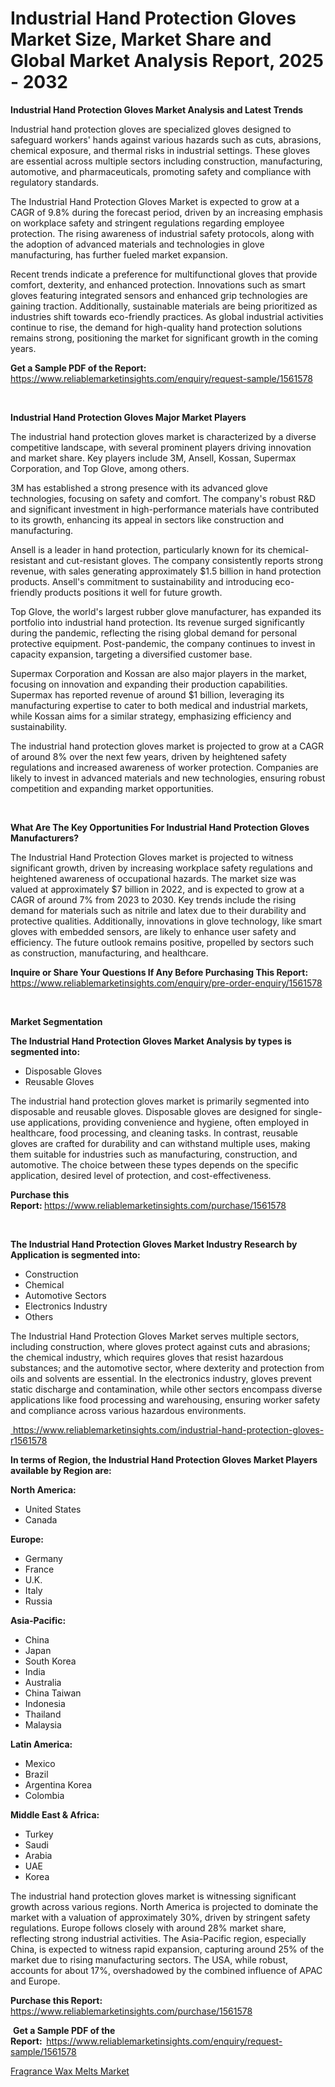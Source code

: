 <p><h1>Industrial Hand Protection Gloves Market Size, Market Share and Global Market Analysis Report, 2025 - 2032</h1></p><p><strong>Industrial Hand Protection Gloves Market Analysis and Latest Trends</strong></p>
<p><p>Industrial hand protection gloves are specialized gloves designed to safeguard workers' hands against various hazards such as cuts, abrasions, chemical exposure, and thermal risks in industrial settings. These gloves are essential across multiple sectors including construction, manufacturing, automotive, and pharmaceuticals, promoting safety and compliance with regulatory standards.</p><p>The Industrial Hand Protection Gloves Market is expected to grow at a CAGR of 9.8% during the forecast period, driven by an increasing emphasis on workplace safety and stringent regulations regarding employee protection. The rising awareness of industrial safety protocols, along with the adoption of advanced materials and technologies in glove manufacturing, has further fueled market expansion. </p><p>Recent trends indicate a preference for multifunctional gloves that provide comfort, dexterity, and enhanced protection. Innovations such as smart gloves featuring integrated sensors and enhanced grip technologies are gaining traction. Additionally, sustainable materials are being prioritized as industries shift towards eco-friendly practices. As global industrial activities continue to rise, the demand for high-quality hand protection solutions remains strong, positioning the market for significant growth in the coming years.</p></p>
<p><strong>Get a Sample PDF of the Report:&nbsp;</strong> <a href="https://www.reliablemarketinsights.com/enquiry/request-sample/1561578?utm_campaign=3204&utm_medium=2&utm_source=Github&utm_content=ia&utm_term=04042025&utm_id=industrial-hand-protection-gloves">https://www.reliablemarketinsights.com/enquiry/request-sample/1561578</a></p>
<p>&nbsp;</p>
<p><strong>Industrial Hand Protection Gloves Major Market Players</strong></p>
<p><p>The industrial hand protection gloves market is characterized by a diverse competitive landscape, with several prominent players driving innovation and market share. Key players include 3M, Ansell, Kossan, Supermax Corporation, and Top Glove, among others.</p><p>3M has established a strong presence with its advanced glove technologies, focusing on safety and comfort. The company's robust R&D and significant investment in high-performance materials have contributed to its growth, enhancing its appeal in sectors like construction and manufacturing.</p><p>Ansell is a leader in hand protection, particularly known for its chemical-resistant and cut-resistant gloves. The company consistently reports strong revenue, with sales generating approximately $1.5 billion in hand protection products. Ansell's commitment to sustainability and introducing eco-friendly products positions it well for future growth.</p><p>Top Glove, the world's largest rubber glove manufacturer, has expanded its portfolio into industrial hand protection. Its revenue surged significantly during the pandemic, reflecting the rising global demand for personal protective equipment. Post-pandemic, the company continues to invest in capacity expansion, targeting a diversified customer base.</p><p>Supermax Corporation and Kossan are also major players in the market, focusing on innovation and expanding their production capabilities. Supermax has reported revenue of around $1 billion, leveraging its manufacturing expertise to cater to both medical and industrial markets, while Kossan aims for a similar strategy, emphasizing efficiency and sustainability.</p><p>The industrial hand protection gloves market is projected to grow at a CAGR of around 8% over the next few years, driven by heightened safety regulations and increased awareness of worker protection. Companies are likely to invest in advanced materials and new technologies, ensuring robust competition and expanding market opportunities.</p></p>
<p>&nbsp;</p>
<p><strong>What Are The Key Opportunities For Industrial Hand Protection Gloves Manufacturers?</strong></p>
<p><p>The Industrial Hand Protection Gloves market is projected to witness significant growth, driven by increasing workplace safety regulations and heightened awareness of occupational hazards. The market size was valued at approximately $7 billion in 2022, and is expected to grow at a CAGR of around 7% from 2023 to 2030. Key trends include the rising demand for materials such as nitrile and latex due to their durability and protective qualities. Additionally, innovations in glove technology, like smart gloves with embedded sensors, are likely to enhance user safety and efficiency. The future outlook remains positive, propelled by sectors such as construction, manufacturing, and healthcare.</p></p>
<p><strong>Inquire or Share Your Questions If Any Before Purchasing This Report:</strong> <a href="https://www.reliablemarketinsights.com/enquiry/pre-order-enquiry/1561578?utm_campaign=3204&utm_medium=2&utm_source=Github&utm_content=ia&utm_term=04042025&utm_id=industrial-hand-protection-gloves">https://www.reliablemarketinsights.com/enquiry/pre-order-enquiry/1561578</a></p>
<p>&nbsp;</p>
<p><strong>Market Segmentation</strong></p>
<p><strong>The Industrial Hand Protection Gloves Market Analysis by types is segmented into:</strong></p>
<p><ul><li>Disposable Gloves</li><li>Reusable Gloves</li></ul></p>
<p><p>The industrial hand protection gloves market is primarily segmented into disposable and reusable gloves. Disposable gloves are designed for single-use applications, providing convenience and hygiene, often employed in healthcare, food processing, and cleaning tasks. In contrast, reusable gloves are crafted for durability and can withstand multiple uses, making them suitable for industries such as manufacturing, construction, and automotive. The choice between these types depends on the specific application, desired level of protection, and cost-effectiveness.</p></p>
<p><strong>Purchase this Report:&nbsp;</strong><a href="https://www.reliablemarketinsights.com/purchase/1561578?utm_campaign=3204&utm_medium=2&utm_source=Github&utm_content=ia&utm_term=04042025&utm_id=industrial-hand-protection-gloves">https://www.reliablemarketinsights.com/purchase/1561578</a></p>
<p>&nbsp;</p>
<p><strong>The Industrial Hand Protection Gloves Market Industry Research by Application is segmented into:</strong></p>
<p><ul><li>Construction</li><li>Chemical</li><li>Automotive Sectors</li><li>Electronics Industry</li><li>Others</li></ul></p>
<p><p>The Industrial Hand Protection Gloves Market serves multiple sectors, including construction, where gloves protect against cuts and abrasions; the chemical industry, which requires gloves that resist hazardous substances; and the automotive sector, where dexterity and protection from oils and solvents are essential. In the electronics industry, gloves prevent static discharge and contamination, while other sectors encompass diverse applications like food processing and warehousing, ensuring worker safety and compliance across various hazardous environments.</p></p>
<p><a href="https://www.reliablemarketinsights.com/industrial-hand-protection-gloves-r1561578?utm_campaign=3204&utm_medium=2&utm_source=Github&utm_content=ia&utm_term=04042025&utm_id=industrial-hand-protection-gloves">&nbsp;https://www.reliablemarketinsights.com/industrial-hand-protection-gloves-r1561578</a></p>
<p><strong>In terms of Region, the Industrial Hand Protection Gloves Market Players available by Region are:</strong></p>
<p>
    <p> <strong> North America: </strong>
        <ul>
            <li>United States</li>
            <li>Canada</li>
        </ul>
        </p> 
    <p> <strong> Europe: </strong>
        <ul>
            <li>Germany</li>
            <li>France</li>
            <li>U.K.</li>
            <li>Italy</li>
            <li>Russia</li>
        </ul>
        </p> 
    <p> <strong> Asia-Pacific: </strong>
        <ul>
            <li>China</li>
            <li>Japan</li>
            <li>South Korea</li>
            <li>India</li>
            <li>Australia</li>
            <li>China Taiwan</li>
            <li>Indonesia</li>
            <li>Thailand</li>
            <li>Malaysia</li>
        </ul>
        </p> 
    <p> <strong> Latin America: </strong>
        <ul>
            <li>Mexico</li>
            <li>Brazil</li>
            <li>Argentina Korea</li>
            <li>Colombia</li>
        </ul>
        </p> 
    <p> <strong> Middle East & Africa: </strong>
        <ul>
            <li>Turkey</li>
            <li>Saudi</li>
            <li>Arabia</li>
            <li>UAE</li>
            <li>Korea</li>
        </ul>
    </p>
    </p>
<p><p>The industrial hand protection gloves market is witnessing significant growth across various regions. North America is projected to dominate the market with a valuation of approximately 30%, driven by stringent safety regulations. Europe follows closely with around 28% market share, reflecting strong industrial activities. The Asia-Pacific region, especially China, is expected to witness rapid expansion, capturing around 25% of the market due to rising manufacturing sectors. The USA, while robust, accounts for about 17%, overshadowed by the combined influence of APAC and Europe.</p></p>
<p><strong>Purchase this Report: </strong><a href="https://www.reliablemarketinsights.com/purchase/1561578?utm_campaign=3204&utm_medium=2&utm_source=Github&utm_content=ia&utm_term=04042025&utm_id=industrial-hand-protection-gloves">https://www.reliablemarketinsights.com/purchase/1561578</a></p>
<p>&nbsp;<strong>Get a Sample PDF of the Report:&nbsp;&nbsp;</strong><a href="https://www.reliablemarketinsights.com/enquiry/request-sample/1561578?utm_campaign=3204&utm_medium=2&utm_source=Github&utm_content=ia&utm_term=04042025&utm_id=industrial-hand-protection-gloves">https://www.reliablemarketinsights.com/enquiry/request-sample/1561578</a></p>
<p><strong></strong></p>
<p><p><a href="https://github.com/jolinolooman/Market-Research-Report-List-1/blob/main/fragrance-wax-melts-market.md?utm_campaign=3204&utm_medium=2&utm_source=Github&utm_content=ia&utm_term=04042025&utm_id=industrial-hand-protection-gloves">Fragrance Wax Melts Market</a></p></p>